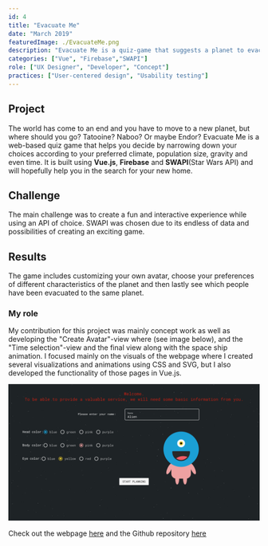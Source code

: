 ```yaml
---
id: 4
title: "Evacuate Me"
date: "March 2019"
featuredImage: ./EvacuateMe.png
description: "Evacuate Me is a quiz-game that suggests a planet to evacuate to based on user input"
categories: ["Vue", "Firebase","SWAPI"]
role: ["UX Designer", "Developer", "Concept"]
practices: ["User-centered design", "Usability testing"]
---
```


## Project
The world has come to an end and you have to move to a new planet, but where should you go? Tatooine? Naboo? Or maybe Endor? Evacuate Me is a web-based quiz game that helps you decide by narrowing down your choices according to your preferred climate, population size, gravity and even time. It is built using **Vue.js**, **Firebase** and **SWAPI**(Star Wars API) and will hopefully help you in the search for your new home.
## Challenge
The main challenge was to create a fun and interactive experience while using an API of choice. SWAPI was chosen due to its endless of data and possibilities of creating an exciting game. 
## Results 
The game includes customizing your own avatar, choose your preferences of different characteristics of the planet and then lastly see which people have been evacuated to the same planet.
### My role  
My contribution for this project was mainly concept work as well as developing the "Create Avatar"-view where (see image below), and the "Time selection"-view and the final view along with the space ship animation. I focused mainly on the visuals of the webpage where I created several visualizations and animations using CSS and SVG, but I also developed the functionality of those pages in Vue.js.

![Create Avatar](./createavatar.png)

Check out the webpage [here](https://evacuate-me-d8a07.firebaseapp.com/) and the Github repository [here](https://github.com/lindacnatt/Evacuate-Me)





